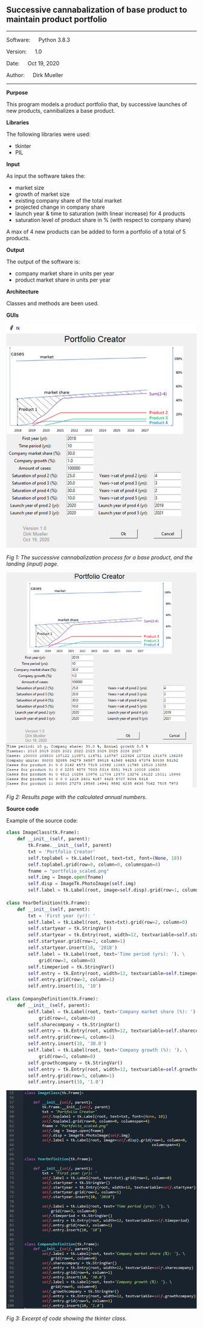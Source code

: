 ## Successive cannabalization of base product to maintain product portfolio
**********************************************
Software:	&emsp;	Python 3.8.3

Version:	&emsp;  1.0

Date: 	&emsp;		Oct 19, 2020

Author:	&emsp;		Dirk Mueller
**********************************************

**Purpose**

This program models a product portfolio that, by successive launches of new products, cannibalizes a base product.


**Libraries**

The following libraries were used:
- tkinter
- PIL


**Input**

As input the software takes the:
  - market size
  - growth of market size
  - existing company share of the total market
  - projected change in company share
  - launch year & time to saturation (with linear increase) for 4 products
  - saturation level of product share in % (with respect to company share)

A max of 4 new products can be added to form a portfolio of a total of 5 products.


**Output**

The output of the software is:
  - company market share in units per year
  - product market share in units per year


**Architecture**

Classes and methods are been used.


**GUIs**

![](https://github.com/DirkMueller8/product_portfolio/blob/master/landing_page.png)

*Fig 1: The successive cannabalization process for a base product, and the landing (input) page.*


![](https://github.com/DirkMueller8/product_portfolio/blob/master/result_page.png)

*Fig 2: Results page with the calculated annual numbers.*


**Source code**

Example of the source code:

```Python
class ImageClass(tk.Frame):
    def __init__(self, parent):
        tk.Frame.__init__(self, parent)
        txt = 'Portfolio Creator'
        self.toplabel = tk.Label(root, text=txt, font=(None, 18))
        self.toplabel.grid(row=0, column=0, columnspan=4)
        fname = "portfolio_scaled.png"
        self.img = Image.open(fname)
        self.disp = ImageTk.PhotoImage(self.img)
        self.label = tk.Label(root, image=self.disp).grid(row=1, column=0, columnspan=4)

class YearDefinition(tk.Frame):
    def __init__(self, parent):
        txt = 'First year (yr): '
        self.label = tk.Label(root, text=txt).grid(row=2, column=0)
        self.startyear = tk.StringVar()
        self.startyear = tk.Entry(root, width=12, textvariable=self.startyear)
        self.startyear.grid(row=2, column=1)
        self.startyear.insert(10, '2018')
        self.label = tk.Label(root, text='Time period (yrs): '). \
            grid(row=3, column=0)
        self.timeperiod = tk.StringVar()
        self.entry = tk.Entry(root, width=12, textvariable=self.timeperiod)
        self.entry.grid(row=3, column=1)
        self.entry.insert(10, '10')

class CompanyDefinition(tk.Frame):
    def __init__(self, parent):
        self.label = tk.Label(root, text='Company market share (%): '). \
            grid(row=4, column=0)
        self.sharecompany = tk.StringVar()
        self.entry = tk.Entry(root, width=12, textvariable=self.sharecompany)
        self.entry.grid(row=4, column=1)
        self.entry.insert(10, '30.0')
        self.label = tk.Label(root, text='Company growth (%): '). \
            grid(row=5, column=0)
        self.growthcompany = tk.StringVar()
        self.entry = tk.Entry(root, width=12, textvariable=self.growthcompany)
        self.entry.grid(row=5, column=1)
        self.entry.insert(10, '1.0')  
```
![](https://github.com/DirkMueller8/product_portfolio/blob/master/snapshot.png)

*Fig 3: Excerpt of code showing the tkinter class.*

